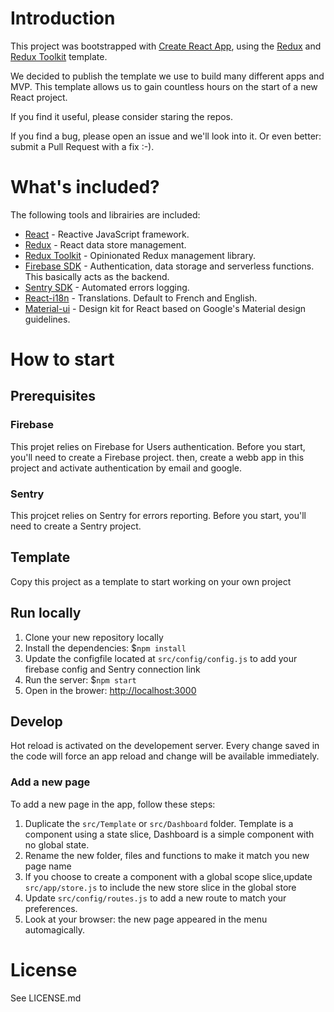 
# Introduction
This project was bootstrapped with [Create React App](https://github.com/facebook/create-react-app), using the [Redux](https://redux.js.org/) and [Redux Toolkit](https://redux-toolkit.js.org/) template.

We decided to publish the template we use to build many different apps and MVP. This template allows us to gain countless hours on the start of a new React project. 

If you find it useful, please consider staring the repos. 

If you find a bug, please open an issue and we'll look into it. Or even better: submit a Pull Request with a fix :-).

# What's included? 
The following tools and librairies are included:
- [React](https://reactjs.org/) - Reactive JavaScript framework.
- [Redux](https://redux.js.org/) - React data store management.
- [Redux Toolkit](https://redux-toolkit.js.org/) - Opinionated Redux management library.
- [Firebase SDK](https://firebase.google.com/) - Authentication, data storage and serverless functions. This basically acts as the backend.
- [Sentry SDK](https://sentry.io) - Automated errors logging. 
- [React-i18n](https://react.i18next.com/) - Translations. Default to French and English. 
- [Material-ui](https://material-ui.com/) - Design kit for React based on Google's Material design guidelines.


# How to start
## Prerequisites
### Firebase
This projet relies on Firebase for Users authentication. Before you start, you'll need to create a Firebase project.
then, create a webb app in this project and activate authentication by email and google. 

### Sentry
This projcet relies on Sentry for errors reporting. Before you start, you'll need to create a Sentry project.

## Template
Copy this project as a template to start working on your own project

## Run locally 
1. Clone your new repository locally
2. Install the dependencies: $`npm install`
3. Update the configfile located at `src/config/config.js` to add your firebase config and Sentry connection link
3. Run the server: $`npm start`
4. Open in the brower: [http://localhost:3000](http://localhost:3000)

## Develop
Hot reload is activated on the developement server. Every change saved in the code will force an app reload and change will be available immediately.

### Add a new page
To add a new page in the app, follow these steps:
1. Duplicate the `src/Template` or `src/Dashboard` folder. Template is a component using a state slice, Dashboard is a simple component with no global state. 
2. Rename the new folder, files and functions to make it match you new page name
3. If you choose to create a component with a global scope slice,update `src/app/store.js` to include the new store slice in the global store
4. Update `src/config/routes.js` to add a new route to match your preferences. 
5. Look at your browser: the new page appeared in the menu automagically. 

# License
See LICENSE.md
